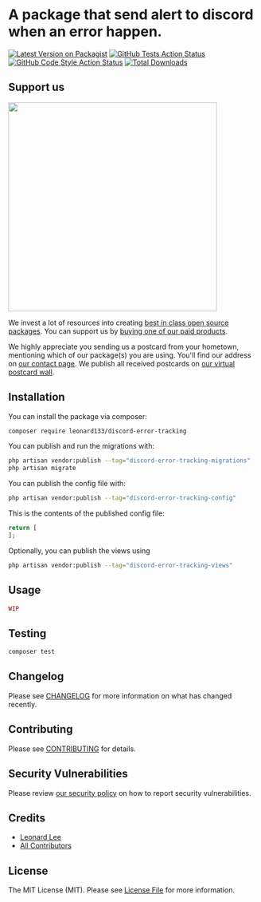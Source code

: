 #  A package that send alert to discord when an error happen.

[![Latest Version on Packagist](https://img.shields.io/packagist/v/leonard133/discord-error-tracking.svg?style=flat-square)](https://packagist.org/packages/leonard133/discord-error-tracking)
[![GitHub Tests Action Status](https://img.shields.io/github/workflow/status/leonard133/discord-error-tracking/run-tests?label=tests)](https://github.com/leonard133/discord-error-tracking/actions?query=workflow%3Arun-tests+branch%3Amain)
[![GitHub Code Style Action Status](https://img.shields.io/github/workflow/status/leonard133/discord-error-tracking/Check%20&%20fix%20styling?label=code%20style)](https://github.com/leonard133/discord-error-tracking/actions?query=workflow%3A"Check+%26+fix+styling"+branch%3Amain)
[![Total Downloads](https://img.shields.io/packagist/dt/leonard133/discord-error-tracking.svg?style=flat-square)](https://packagist.org/packages/leonard133/discord-error-tracking)

## Support us

[<img src="https://github-ads.s3.eu-central-1.amazonaws.com/discord-error-tracking.jpg?t=1" width="419px" />](https://spatie.be/github-ad-click/discord-error-tracking)

We invest a lot of resources into creating [best in class open source packages](https://spatie.be/open-source). You can support us by [buying one of our paid products](https://spatie.be/open-source/support-us).

We highly appreciate you sending us a postcard from your hometown, mentioning which of our package(s) you are using. You'll find our address on [our contact page](https://spatie.be/about-us). We publish all received postcards on [our virtual postcard wall](https://spatie.be/open-source/postcards).

## Installation

You can install the package via composer:

```bash
composer require leonard133/discord-error-tracking
```

You can publish and run the migrations with:

```bash
php artisan vendor:publish --tag="discord-error-tracking-migrations"
php artisan migrate
```

You can publish the config file with:

```bash
php artisan vendor:publish --tag="discord-error-tracking-config"
```

This is the contents of the published config file:

```php
return [
];
```

Optionally, you can publish the views using

```bash
php artisan vendor:publish --tag="discord-error-tracking-views"
```

## Usage

```php
WIP

```

## Testing

```bash
composer test
```

## Changelog

Please see [CHANGELOG](CHANGELOG.md) for more information on what has changed recently.

## Contributing

Please see [CONTRIBUTING](https://github.com/spatie/.github/blob/main/CONTRIBUTING.md) for details.

## Security Vulnerabilities

Please review [our security policy](../../security/policy) on how to report security vulnerabilities.

## Credits

- [Leonard Lee](https://github.com/Leonard133)
- [All Contributors](../../contributors)

## License

The MIT License (MIT). Please see [License File](LICENSE.md) for more information.
